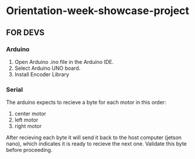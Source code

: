 # Orientation-week-showcase-project


## FOR DEVS
### Arduino
1. Open Arduino .ino file in the Arduino IDE.
2. Select Arduino UNO board.
3. Install Encoder Library
### Serial
The arduino expects to recieve a byte for each motor in this order:
1. center motor
2. left motor
3. right motor

After recieving each byte it will send it back to the host computer (jetson nano), which indicates it is ready to recieve the next one.
Validate this byte before proceeding.
